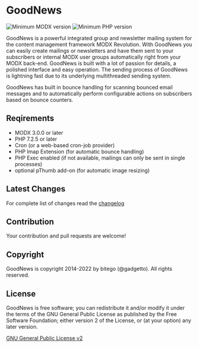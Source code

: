 # GoodNews

![Minimum MODX version](https://img.shields.io/badge/MODX_min-3.x-green)
![Minimum PHP version](https://img.shields.io/badge/PHP-7.2.5-green)

GoodNews is a powerful integrated group and newsletter mailing system for the content management framework MODX Revolution. With GoodNews you can easily create mailings or newsletters and have them sent to your subscribers or internal MODX user groups automatically right from your MODX back-end. GoodNews is built with a lot of passion for details, a polished interface and easy operation. The sending process of GoodNews is lightning fast due to its underlying multithreaded sending system.

GoodNews has built in bounce handling for scanning bounced email messages and to automatically perform configurable actions on subscribers based on bounce counters.

## Reqirements

- MODX 3.0.0 or later
- PHP 7.2.5 or later
- Cron (or a web-based cron-job provider)
- PHP Imap Extension (for automatic bounce handling)
- PHP Exec enabled (if not available, mailings can only be sent in single processes)
- optional pThumb add-on (for automatic image resizing)

## Latest Changes

For complete list of changes read the [changelog](./CHANGELOG.md "CHANGELOG")

## Contribution

Your contribution and pull requests are welcome!

## Copyright

GoodNews is copyright 2014-2022 by bitego (@gadgetto).
All rights reserved.

## License

GoodNews is free software; you can redistribute it and/or modify it under the terms of the GNU General Public License as published by the Free Software Foundation; either version 2 of the License, or (at your option) any later version.

[GNU General Public License v2](./LICENSE.md "GNU General Public License v2")